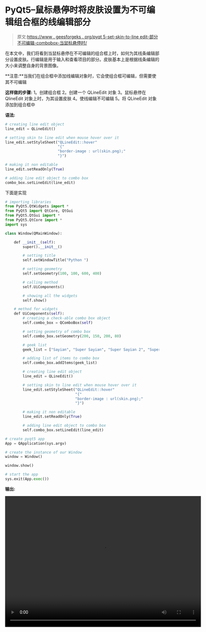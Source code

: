 # PyQt5–鼠标悬停时将皮肤设置为不可编辑组合框的线编辑部分

> 原文:[https://www . geesforgeks . org/pyqt 5-set-skin-to-line edit-部分不可编辑-combobox-当鼠标悬停时/](https://www.geeksforgeeks.org/pyqt5-set-skin-to-lineedit-part-of-non-editable-combobox-when-mouse-hover/)

在本文中，我们将看到当鼠标悬停在不可编辑的组合框上时，如何为其线条编辑部分设置皮肤。行编辑是用于输入和查看项目的部分。皮肤基本上是根据线条编辑的大小来调整自身的背景图像。

**注意:**当我们在组合框中添加线编辑对象时，它会使组合框可编辑，但需要使其不可编辑

**这样做的步骤:**
1。创建组合框
2。创建一个 QLineEdit 对象
3。鼠标悬停在 QlineEdit 对象上时，为其设置皮肤
4。使线编辑不可编辑
5。将 QLineEdit 对象添加到组合框中

**语法:**

```py
# creating line edit object
line_edit = QLineEdit()

# setting skin to line edit when mouse hover over it
line_edit.setStyleSheet("QLineEdit::hover"
                        "{"
                        "border-image : url(skin.png);"
                        "}")

# making it non editable
line_edit.setReadOnly(True)

# adding line edit object to combo box
combo_box.setLineEdit(line_edit)

```

下面是实现

```py
# importing libraries
from PyQt5.QtWidgets import * 
from PyQt5 import QtCore, QtGui
from PyQt5.QtGui import * 
from PyQt5.QtCore import * 
import sys

class Window(QMainWindow):

    def __init__(self):
        super().__init__()

        # setting title
        self.setWindowTitle("Python ")

        # setting geometry
        self.setGeometry(100, 100, 600, 400)

        # calling method
        self.UiComponents()

        # showing all the widgets
        self.show()

    # method for widgets
    def UiComponents(self):
        # creating a check-able combo box object
        self.combo_box = QComboBox(self)

        # setting geometry of combo box
        self.combo_box.setGeometry(200, 150, 200, 80)

        # geek list
        geek_list = ["Sayian", "Super Sayian", "Super Sayian 2", "Super Sayian B"]

        # adding list of items to combo box
        self.combo_box.addItems(geek_list)

        # creating line edit object
        line_edit = QLineEdit()

        # setting skin to line edit when mouse hover over it
        line_edit.setStyleSheet("QLineEdit::hover"
                                "{"
                                "border-image : url(skin.png);"
                                "}")

        # making it non editable
        line_edit.setReadOnly(True)

        # adding line edit object to combo box
        self.combo_box.setLineEdit(line_edit)

# create pyqt5 app
App = QApplication(sys.argv)

# create the instance of our Window
window = Window()

window.show()

# start the app
sys.exit(App.exec())
```

**输出:**

<video class="wp-video-shortcode" id="video-402549-1" width="640" height="428" preload="metadata" controls=""><source type="video/mp4" src="https://media.geeksforgeeks.org/wp-content/uploads/20200424134949/Python-24-04-2020-13_47_06.mp4?_=1">[https://media.geeksforgeeks.org/wp-content/uploads/20200424134949/Python-24-04-2020-13_47_06.mp4](https://media.geeksforgeeks.org/wp-content/uploads/20200424134949/Python-24-04-2020-13_47_06.mp4)</video>